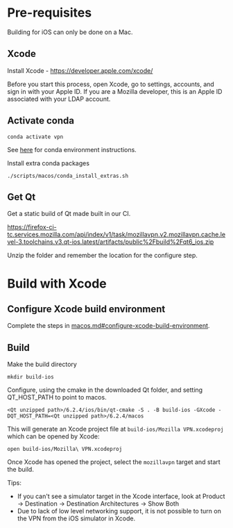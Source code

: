 # Pre-requisites

Building for iOS can only be done on a Mac.

## Xcode

Install Xcode - https://developer.apple.com/xcode/

Before you start this process, open Xcode, go to settings, accounts, and sign in with your
Apple ID. If you are a Mozilla developer, this is an Apple ID associated with your LDAP account.

## Activate conda

    conda activate vpn

See [here](./index.md#conda) for conda environment instructions.

Install extra conda packages

    ./scripts/macos/conda_install_extras.sh

## Get Qt

Get a static build of Qt made built in our CI.

https://firefox-ci-tc.services.mozilla.com/api/index/v1/task/mozillavpn.v2.mozillavpn.cache.level-3.toolchains.v3.qt-ios.latest/artifacts/public%2Fbuild%2Fqt6_ios.zip

Unzip the folder and remember the location for the configure step.

# Build with Xcode

## Configure Xcode build environment

Complete the steps in [macos.md#configure-xcode-build-environment](./macos.md#configure-xcode-build-environment).

## Build

Make the build directory

    mkdir build-ios

Configure, using the cmake in the downloaded Qt folder, and setting QT_HOST_PATH to point
to macos.

    <Qt unzipped path>/6.2.4/ios/bin/qt-cmake -S . -B build-ios -GXcode -DQT_HOST_PATH=<Qt unzipped path>/6.2.4/macos


This will generate an Xcode project file at `build-ios/Mozilla VPN.xcodeproj` which can be opened
by Xcode:

    open build-ios/Mozilla\ VPN.xcodeproj

Once Xcode has opened the project, select the `mozillavpn` target and start the build.

Tips:
* If you can't see a simulator target in the Xcode interface, look at Product -> Destination -> Destination Architectures -> Show Both
* Due to lack of low level networking support, it is not possible to turn on the VPN from the iOS simulator in Xcode.
